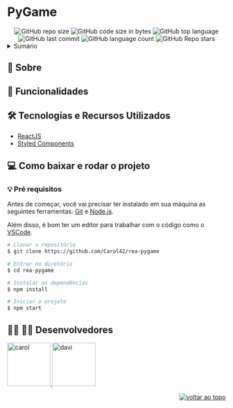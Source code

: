 <div id="topo"></div>

# PyGame

<div align="center">
    <img alt="GitHub repo size" src="https://img.shields.io/github/repo-size/Carol42/rea-pygame?color=181717&logo=github&style=plastic&logoColor=181717">
     <img alt="GitHub code size in bytes" src="https://img.shields.io/github/languages/code-size/Carol42/rea-pygame?color=181717&style=plastic">
    <img alt="GitHub top language" src="https://img.shields.io/github/languages/top/Carol42/rea-pygame?color=%23F7DF1E&logo=javascript&style=plastic">
    <img alt="GitHub last commit" src="https://img.shields.io/github/last-commit/Carol42/rea-pygame?color=F05032&logo=git&logoColor&style=plastic">
    <img alt="GitHub language count" src="https://img.shields.io/github/languages/count/Carol42/rea-pygame?style=plastic&color=3776AB">
    <img alt="GitHub Repo stars" src="https://img.shields.io/github/stars/Carol42/rea-pygame?style=social">
</div>

<details>
    <summary>Sumário</summary>
    <ol>
        <li><a href="#pushpin-sobre">Sobre</a></li>
        <li><a href="#wrench-funcionalidades">Funcionalidades</a></li>
        <li><a href="#hammer_and_wrench-tecnologias-e-recursos-utilizados">Tecnologias e recursos utilizados</a></li>
        <li><a href="#computer-como-baixar-e-rodar-o-projeto">Como baixar e rodar o projeto</a>
            <ul>
                <li><a href="#bulb-pré-requisitos">Pré requisitos</a></li>
            </ul>
        </li>
        <li><a href="#woman_technologist-man_technologist-desenvolvedores">Desenvolvedores</a></li>
    </ol>
</details>

## :pushpin: Sobre

## :wrench: Funcionalidades

## :hammer_and_wrench: Tecnologias e Recursos Utilizados

- [ReactJS](https://reactjs.org/)
- [Styled Components](https://styled-components.com/)


## :computer: Como baixar e rodar o projeto

### :bulb: Pré requisitos

Antes de começar, você vai precisar ter instalado em sua máquina as seguintes ferramentas:
[Git](https://git-scm.com) e [Node.js](https://nodejs.org/en/). 

Além disso, é bom ter um editor para trabalhar com o código como o [VSCode](https://code.visualstudio.com/).

```bash
# Clonar o repositório
$ git clone https://github.com/Carol42/rea-pygame

# Entrar no diretório
$ cd rea-pygame

# Instalar as dependências
$ npm install

# Iniciar o projeto
$ npm start
```

## :woman_technologist: :man_technologist: Desenvolvedores

<a href="https://github.com/Carol42">
    <img src="https://github.com/Carol42.png" width="100px" alt="carol"/>
</a>
<a href="https://github.com/dcfdl">
    <img src="https://github.com/dcfdl.png" width="100px" alt="davi"/>
</a>

<p align="right"><a href="#topo"><img src="https://img.shields.io/static/v1?label&message=voltar+ao+topo&color=3776AB&style=flat&logo" alt="voltar ao topo" /></a></p>